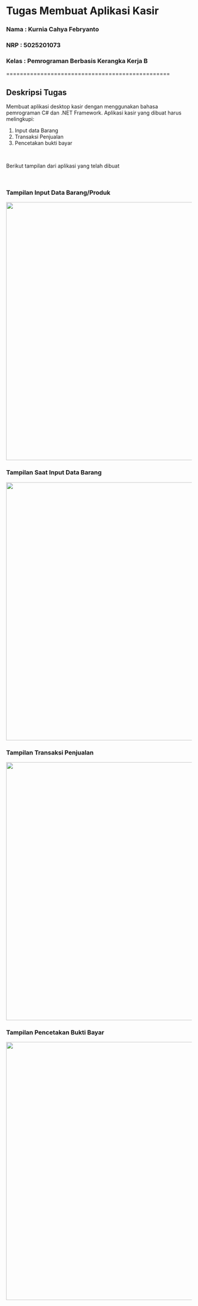 # Tugas Membuat Aplikasi Kasir 

### Nama    : Kurnia Cahya Febryanto
### NRP     : 5025201073
### Kelas   : Pemrograman Berbasis Kerangka Kerja B

================================================

## Deskripsi Tugas

Membuat aplikasi desktop kasir dengan menggunakan bahasa pemrograman C# dan .NET Framework. Aplikasi kasir yang dibuat harus melingkupi:
1. Input data Barang
2. Transaksi Penjualan
3. Pencetakan bukti bayar

<br/>

Berikut tampilan dari aplikasi yang telah dibuat

</br>

### Tampilan Input Data Barang/Produk
<img src="https://user-images.githubusercontent.com/70510279/224535897-07cad79b-9601-45e8-8aea-dda1c69def39.png" width="700"/>

</br>

### Tampilan Saat Input Data Barang
<img src="https://user-images.githubusercontent.com/70510279/224535902-ae9b8219-7a74-4418-8d50-b405d2f3f9cb.png" width="700"/>

</br>

### Tampilan Transaksi Penjualan
<img src="https://user-images.githubusercontent.com/70510279/224535906-3956a4af-f1df-4890-bef0-af77f7bb2ea8.png" width="700"/>

</br>

### Tampilan Pencetakan Bukti Bayar
<img src="https://user-images.githubusercontent.com/70510279/224535990-ddffd6ee-5d3d-44db-b65c-e064a78cd929.png" width="700"/>